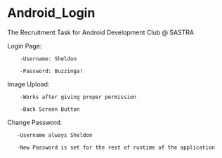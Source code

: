 # Android_Login
The Recruitment Task for Android Development Club @ SASTRA 

Login Page:

        -Username: Sheldon
  
        -Password: Buzzinga!
  
Image Upload:

        -Works after giving proper permission
  
        -Back Screen Button
  
Change Password:

       -Username always Sheldon
  
       -New Password is set for the rest of runtime of the application

